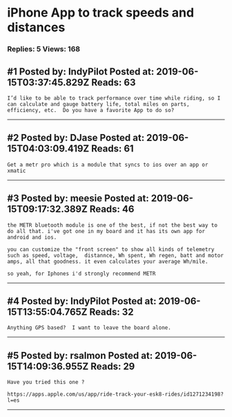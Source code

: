 # iPhone App to track speeds and distances

### Replies: 5 Views: 168

## \#1 Posted by: IndyPilot Posted at: 2019-06-15T03:37:45.829Z Reads: 63

```
I’d like to be able to track performance over time while riding, so I can calculate and gauge battery life, total miles on parts, efficiency, etc.  Do you have a favorite App to do so?
```

---
## \#2 Posted by: DJase Posted at: 2019-06-15T04:03:09.419Z Reads: 61

```
Get a metr pro which is a module that syncs to ios over an app or xmatic
```

---
## \#3 Posted by: meesie Posted at: 2019-06-15T09:17:32.389Z Reads: 46

```
the METR bluetooth module is one of the best, if not the best way to do all that. i've got one in my board and it has its own app for android and ios.

you can customize the "front screen" to show all kinds of telemetry such as speed, voltage,  distannce, Wh spent, Wh regen, batt and motor amps, all that goodness. it even calculates your average Wh/mile.

so yeah, for Iphones i'd strongly recommend METR
```

---
## \#4 Posted by: IndyPilot Posted at: 2019-06-15T13:55:04.765Z Reads: 32

```
Anything GPS based?  I want to leave the board alone.
```

---
## \#5 Posted by: rsalmon Posted at: 2019-06-15T14:09:36.955Z Reads: 29

```
Have you tried this one ?

https://apps.apple.com/us/app/ride-track-your-esk8-rides/id1271234198?l=es
```

---
